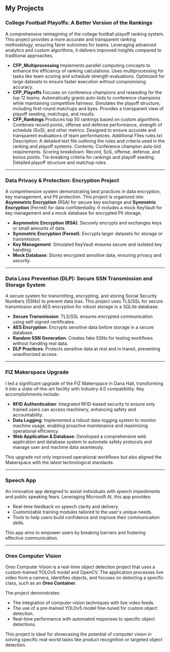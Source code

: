 ## My Projects

### College Football Playoffs: A Better Version of the Rankings

A comprehensive reimagining of the college football playoff ranking system. This project provides a more accurate and transparent ranking methodology, ensuring fairer outcomes for teams. Leveraging advanced analytics and custom algorithms, it delivers improved insights compared to traditional approaches.

- **CFP_Multiprocessing**
  Implements parallel computing concepts to enhance the efficiency of ranking calculations.
  Uses multiprocessing for tasks like team scoring and schedule strength evaluations.
  Optimized for large datasets to ensure faster execution without compromising accuracy.
- **CFP_Playoffs**
  Focuses on conference champions and reseeding for the top 12 teams.
  Automatically grants auto-bids to conference champions while maintaining competitive fairness.
  Simulates the playoff structure, including first-round matchups and byes.
  Provides a transparent view of playoff seeding, matchups, and results.
- **CFP_Rankings**
  Produces top 50 rankings based on custom algorithms.
  Combines record points, offense and defense performance, strength of schedule (SoS), and other metrics.
  Designed to ensure accurate and transparent evaluations of team performances.
  Additional Files
  rules.txt
  Description: A detailed text file outlining the rules and criteria used in the ranking and playoff systems.
  Contents:
  Conference champion auto-bid requirements.
  Scoring breakdown: Record, SoS, offense, defense, and bonus points.
  Tie-breaking criteria for rankings and playoff seeding.
  Detailed playoff structure and matchup rules.

---

### Data Privacy & Protection: Encryption Project

A comprehensive system demonstrating best practices in data encryption, key management, and PII protection. This project is organized into **Asymmetric Encryption** (RSA) for secure key exchange and **Symmetric Encryption** (Fernet) for data confidentiality. It includes a mock KeyVault for key management and a mock database for encrypted PII storage.

- **Asymmetric Encryption (RSA)**: Securely encrypts and exchanges keys or small amounts of data.
- **Symmetric Encryption (Fernet)**: Encrypts larger datasets for storage or transmission.
- **Key Management**: Simulated KeyVault ensures secure and isolated key handling.
- **Mock Database**: Stores encrypted sensitive data, ensuring privacy and security.

---

### Data Loss Prevention (DLP): Secure SSN Transmission and Storage System

A secure system for transmitting, encrypting, and storing Social Security Numbers (SSNs) to prevent data loss. This project uses TLS/SSL for secure transmission and AES encryption for robust storage in a SQLite database.

- **Secure Transmission**: TLS/SSL ensures encrypted communication using self-signed certificates.
- **AES Encryption**: Encrypts sensitive data before storage in a secure database.
- **Random SSN Generation**: Creates fake SSNs for testing workflows without handling real data.
- **DLP Practices**: Protects sensitive data at rest and in transit, preventing unauthorized access.

---

### FIZ Makerspace Upgrade

I led a significant upgrade of the FIZ Makerspace in Dana Hall, transforming it into a state-of-the-art facility with Industry 4.0 compatibility. Key accomplishments include:

- **RFID Authentication**: Integrated RFID-based security to ensure only trained users can access machinery, enhancing safety and accountability.
- **Data Logging**: Implemented a robust data-logging system to monitor machine usage, enabling proactive maintenance and maximizing operational efficiency.
- **Web Application & Database**: Developed a comprehensive web application and database system to automate safety protocols and manage user and machine data seamlessly.

This upgrade not only improved operational workflows but also aligned the Makerspace with the latest technological standards.

---

### Speech App

An innovative app designed to assist individuals with speech impediments and public speaking fears. Leveraging Microsoft AI, this app provides:

- Real-time feedback on speech clarity and delivery.
- Customizable training modules tailored to the user's unique needs.
- Tools to help users build confidence and improve their communication skills.

This app aims to empower users by breaking barriers and fostering effective communication.

---

### Oreo Computer Vision

Oreo Computer Vision is a real-time object detection project that uses a custom-trained YOLOv5 model and OpenCV. The application processes live video from a camera, identifies objects, and focuses on detecting a specific class, such as an **Oreo Container**.

The project demonstrates:

- The integration of computer vision techniques with live video feeds.
- The use of a pre-trained YOLOv5 model fine-tuned for custom object detection.
- Real-time performance with automated responses to specific object detections.

This project is ideal for showcasing the potential of computer vision in solving specific real-world tasks like product recognition or targeted object detection.
